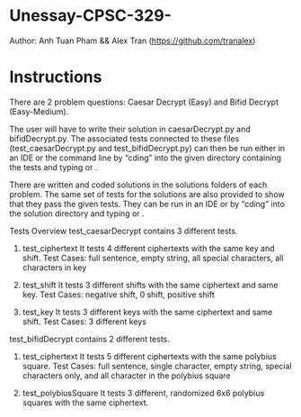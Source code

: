 # Unessay-CPSC-329-
Author: Anh Tuan Pham && Alex Tran (https://github.com/tranalex)


# Instructions

There are 2 problem questions: Caesar Decrypt (Easy) and Bifid Decrypt (Easy-Medium). 

The user will have to write their solution in caesarDecrypt.py and bifidDecrypt.py. The associated tests connected to these files (test_caesarDecrypt.py and test_bifidDecrypt.py) can then be run either in an IDE or the command line by “cding” into the given directory containing the tests and typing <python test_caesarDecrypt.py> or <python test_bifidDecrypt.py>. 

There are written and coded solutions in the solutions folders of each problem. The same set of tests for the solutions are also provided to show that they pass the given tests. They can be run in an IDE or by “cding” into the solution directory and typing <python test_caesarDecryptSolution.py> or <python test_bifidDecryptSolution.py>.

Tests Overview
test_caesarDecrypt contains 3 different tests.
1)	test_ciphertext 
It tests 4 different ciphertexts with the same key and shift.
Test Cases: full sentence, empty string, all special characters, all characters in key

2)	test_shift
It tests 3 different shifts with the same ciphertext and same key.
Test Cases: negative shift, 0 shift, positive shift

3)	test_key
It tests 3 different keys with the same ciphertext and same shift.
Test Cases: 3 different keys 

test_bifidDecrypt contains 2 different tests.
1)	test_ciphertext
It tests 5 different ciphertexts with the same polybius square.
Test Cases: full sentence, single character, empty string, special characters only, and all character in the polybius square

2)	test_polybiusSquare
It tests 3 different, randomized 6x6 polybius squares with the same ciphertext.
